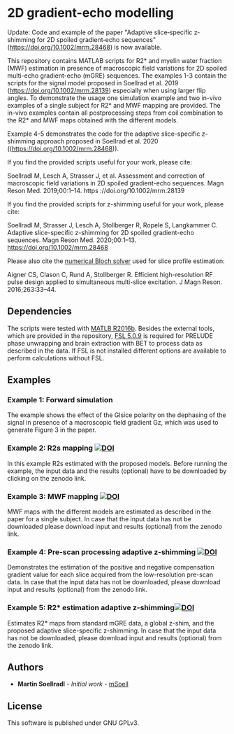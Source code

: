 # 2D gradient-echo modelling 

Update: Code and example of the paper "Adaptive slice‐specific z‐shimming for 2D spoiled gradient‐echo sequences" (https://doi.org/10.1002/mrm.28468) is now available. 

This repository contains MATLAB scripts for R2* and myelin water fraction (MWF) estimation in presence of macroscopic field variations for 2D spoiled multi-echo gradient-echo (mGRE) sequences. 
The examples 1-3 contain the scripts for the signal model proposed in Soellrad et al. 2019 (https://doi.org/10.1002/mrm.28139) especially when using larger flip angles. To demonstrate the usage one simulation example and two in-vivo examples of a single subject for R2* and MWF mapping are provided. The in-vivo examples contain all postprocessing steps from coil combination to the R2* and MWF maps obtained with the different models.

Example 4-5 demonstrates the code for the adaptive slice-specific z-shimming approach proposed in Soellrad et al. 2020 ((https://doi.org/10.1002/mrm.28468)). 


If you find the provided scripts useful for your work, please cite: 

Soellradl M, Lesch A, Strasser J, et al. 
  Assessment and correction of macroscopic field variations in 2D spoiled gradient-echo sequences. Magn Reson Med. 2019;00:1–14.
  https ://doi.org/10.1002/mrm.28139
  
If you find the provided scripts for z-shimming useful for your work, please cite: 

Soellradl M, Strasser J, Lesch A, Stollberger R, Ropele S, Langkammer C. 
  Adaptive slice-specific z-shimming for 2D spoiled gradient-echo sequences. 
  Magn Reson Med. 2020;00:1–13. https://doi.org/10.1002/mrm.28468

Please also cite the [numerical Bloch solver](https://github.com/IMTtugraz/rfcontrol) used for slice profile estimation:

Aigner CS, Clason C, Rund A, Stollberger R. 
  Efficient high-resolution RF pulse design applied to simultaneous multi-slice excitation.
  J Magn Reson. 2016;263:33–44.



## Dependencies 

The scripts were tested with [MATLB R2016b](https://www.matlab.com). Besides the external tools, which are provided in the repository, [FSL 5.0.9](https://fsl.fmrib.ox.ac.uk/fsl/fslwiki) is required for PRELUDE phase unwrapping and brain extraction with BET to process data as described in the data. If FSL is not installed different options are available to perform calculations without FSL.   

## Examples

### Example 1: Forward simulation
The example shows the effect of the Glsice polarity on the dephasing of the signal in presence of a macroscopic field gradient Gz, which was used to generate Figure 3 in the paper. 

### Example 2: R2s mapping <a href="https://doi.org/10.5281/zenodo.3600319"><img src="https://zenodo.org/badge/DOI/10.5281/zenodo.3600319.svg" alt="DOI"></a>
In this example R2s estimated with the proposed models. Before running the example, the input data and the results (optional) have to be downloaded by clicking on the zenodo link. 

### Example 3: MWF mapping <a href="https://doi.org/10.5281/zenodo.3600319"><img src="https://zenodo.org/badge/DOI/10.5281/zenodo.3600319.svg" alt="DOI"></a>

MWF maps with the different models are estimated as described in the paper for a single subject. In case that the input data has not be downloaded please download input and results (optional) from the zenodo link. 

### Example 4: Pre-scan processing adaptive z-shimming <a href="https://doi.org/10.5281/zenodo.4044429"><img src="https://zenodo.org/badge/DOI/10.5281/zenodo.4044429.svg" alt="DOI"></a>

Demonstrates the estimation of the positive and negative compensation gradient value for each slice acquired from the low-resolution pre-scan data. In case that the input data has not be downloaded, please download input and results (optional) from the zenodo link. 


### Example 5: R2* estimation adaptive z-shimming<a href="https://doi.org/10.5281/zenodo.4044429"><img src="https://zenodo.org/badge/DOI/10.5281/zenodo.4044429.svg" alt="DOI"></a>

Estimates R2* maps from standard mGRE data, a global z-shim, and the proposed adaptive slice-specific z-shimming. In case that the input data has not be downloaded, please download input and results (optional) from the zenodo link. 



## Authors

* **Martin Soellradl** - *Initial work* - [mSoell](https://github.com/mSoell)


## License

This software is published under GNU GPLv3. 



